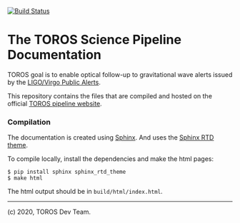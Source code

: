 [![Build Status](https://travis-ci.org/toros-astro/pipeline-docs.svg?branch=master)](https://travis-ci.org/toros-astro/pipeline-docs)

# The TOROS Science Pipeline Documentation

TOROS goal is to enable optical follow-up to gravitational wave alerts
issued by the [LIGO/Virgo Public Alerts](https://emfollow.docs.ligo.org).

This repository contains the files that are compiled and hosted
on the official [TOROS pipeline website](https://toros.utrgv.edu/pipeline).

### Compilation

The documentation is created using [Sphinx](https://www.sphinx-doc.org).
And uses the [Sphinx RTD theme](https://sphinx-rtd-theme.readthedocs.io).

To compile locally, install the dependencies and make the html pages:

    $ pip install sphinx sphinx_rtd_theme
    $ make html

The html output should be in `build/html/index.html`.

***

(c) 2020, TOROS Dev Team.